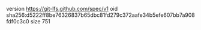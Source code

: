 version https://git-lfs.github.com/spec/v1
oid sha256:d5222ff8be76326837b65dbc81fd279c372aafe34b5efe607bb7a908fdf0c3c0
size 751
